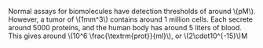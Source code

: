 Normal assays for biomolecules have detection thresholds of around \\(pM\\). However, a tumor of \\(1mm^3\\) contains around 1 million cells. Each secrete around 5000 proteins, and the human body has around 5 liters of blood. This gives around \\(10^6 \frac{\textrm{prot}}{ml}\\), or \\(2\cdot10^{-15}\\)M